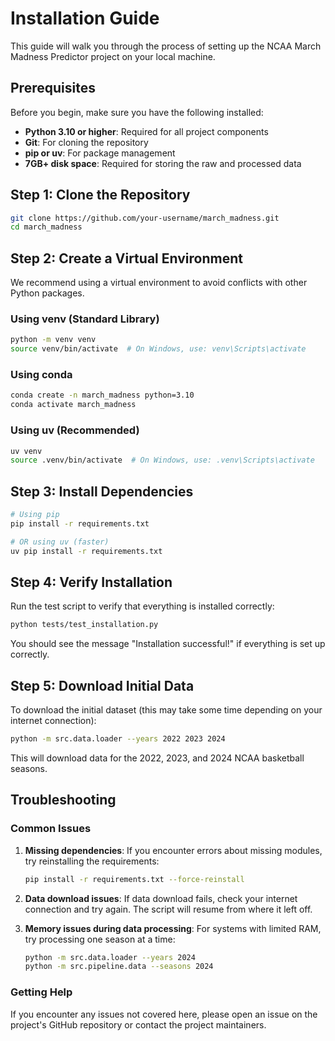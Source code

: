 # Installation Guide

This guide will walk you through the process of setting up the NCAA March Madness Predictor project on your local machine.

## Prerequisites

Before you begin, make sure you have the following installed:

- **Python 3.10 or higher**: Required for all project components
- **Git**: For cloning the repository
- **pip or uv**: For package management
- **7GB+ disk space**: Required for storing the raw and processed data

## Step 1: Clone the Repository

```bash
git clone https://github.com/your-username/march_madness.git
cd march_madness
```

## Step 2: Create a Virtual Environment

We recommend using a virtual environment to avoid conflicts with other Python packages.

### Using venv (Standard Library)

```bash
python -m venv venv
source venv/bin/activate  # On Windows, use: venv\Scripts\activate
```

### Using conda

```bash
conda create -n march_madness python=3.10
conda activate march_madness
```

### Using uv (Recommended)

```bash
uv venv
source .venv/bin/activate  # On Windows, use: .venv\Scripts\activate
```

## Step 3: Install Dependencies

```bash
# Using pip
pip install -r requirements.txt

# OR using uv (faster)
uv pip install -r requirements.txt
```

## Step 4: Verify Installation

Run the test script to verify that everything is installed correctly:

```bash
python tests/test_installation.py
```

You should see the message "Installation successful!" if everything is set up correctly.

## Step 5: Download Initial Data

To download the initial dataset (this may take some time depending on your internet connection):

```bash
python -m src.data.loader --years 2022 2023 2024
```

This will download data for the 2022, 2023, and 2024 NCAA basketball seasons.

## Troubleshooting

### Common Issues

1. **Missing dependencies**: If you encounter errors about missing modules, try reinstalling the requirements:
   ```bash
   pip install -r requirements.txt --force-reinstall
   ```

2. **Data download issues**: If data download fails, check your internet connection and try again. The script will resume from where it left off.

3. **Memory issues during data processing**: For systems with limited RAM, try processing one season at a time:
   ```bash
   python -m src.data.loader --years 2024
   python -m src.pipeline.data --seasons 2024
   ```

### Getting Help

If you encounter any issues not covered here, please open an issue on the project's GitHub repository or contact the project maintainers. 